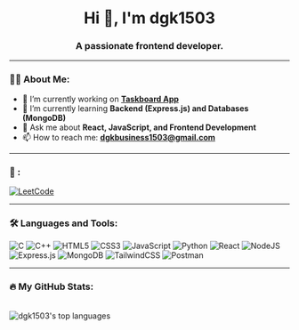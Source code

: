 <div id="header" align="center">
  <h1>Hi 👋, I'm dgk1503</h1>
  <h3>A passionate frontend developer.</h3>
</div>

---

### 👨‍💻 About Me:
- 🔭 I’m currently working on **[Taskboard App](https://github.com/dgk1503/TaskBoard--0.0)**
- 🌱 I’m currently learning **Backend (Express.js) and Databases (MongoDB)**
- 💬 Ask me about **React, JavaScript, and Frontend Development**
- 📫 How to reach me: **dgkbusiness1503@gmail.com**

---

### 🤝 :
<div align="left">
  <a href="https://leetcode.com/YOUR_LEETCODE_USERNAME/" target="_blank">
    <img src="https://img.shields.io/badge/-LeetCode-FFA116?style=for-the-badge&logo=LeetCode&logoColor=black" alt="LeetCode">
  </a>
  <!-- Add your other social links here, like LinkedIn, Twitter, etc. -->
</div>

---

### 🛠️ Languages and Tools:
<div align="left">
  <img src="https://img.shields.io/badge/c-%2300599C.svg?style=for-the-badge&logo=c&logoColor=white" alt="C"/>
  <img src="https://img.shields.io/badge/c++-%2300599C.svg?style=for-the-badge&logo=c%2B%2B&logoColor=white" alt="C++"/>
  <img src="https://img.shields.io/badge/html5-%23E34F26.svg?style=for-the-badge&logo=html5&logoColor=white" alt="HTML5"/>
  <img src="https://img.shields.io/badge/css3-%231572B6.svg?style=for-the-badge&logo=css3&logoColor=white" alt="CSS3"/>
  <img src="https://img.shields.io/badge/javascript-%23323330.svg?style=for-the-badge&logo=javascript&logoColor=%23F7DF1E" alt="JavaScript"/>
  <img src="https://img.shields.io/badge/python-3670A0?style=for-the-badge&logo=python&logoColor=ffdd54" alt="Python"/>
  <img src="https://img.shields.io/badge/react-%2320232a.svg?style=for-the-badge&logo=react&logoColor=%2361DAFB" alt="React"/>
  <img src="https://img.shields.io/badge/node.js-6DA55F?style=for-the-badge&logo=node.js&logoColor=white" alt="NodeJS"/>
  <img src="https://img.shields.io/badge/express.js-%23404d59.svg?style=for-the-badge&logo=express&logoColor=white" alt="Express.js"/>
  <img src="https://img.shields.io/badge/MongoDB-%234ea94b.svg?style=for-the-badge&logo=mongodb&logoColor=white" alt="MongoDB"/>
  <img src="https://img.shields.io/badge/tailwind_css-%2338B2AC.svg?style=for-the-badge&logo=tailwind-css&logoColor=white" alt="TailwindCSS"/>
  <img src="https://img.shields.io/badge/Postman-FF6C37?style=for-the-badge&logo=postman&logoColor=white" alt="Postman"/>
</div>

---

### 🔥 My GitHub Stats:
<!-- You can uncomment the lines below and replace 'dgk1503' with your username to show your stats -->
 

  <br/>
  <img src="https://github-readme-stats.vercel.app/api/top-langs/?username=dgk1503&layout=compact&langs_count=8&theme=tokyonight" alt="dgk1503's top languages"/>
</div>
